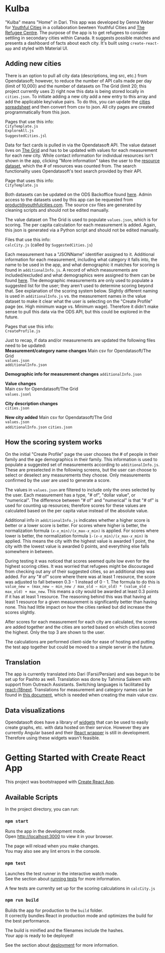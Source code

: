 # Kulba

"Kulba" means "Home" in Dari. This app was developed by Genna Weber for [Youthful Cities](https://youthfulcities.com/) in a collaboration bewteen Youthful Cities and [The Refugee Centre](https://www.therefugeecentre.org/). The purpose of the app is to get refugees to consider settling in secondary cities within Canada. It suggests possible matches and presents a dashboard of facts about each city. It's built using `create-react-app` and styled with Material UI.

## Adding new cities

There is an option to pull all city data (descriptions, img src, etc.) from Opendatasoft; however, to reduce the number of API calls made per day (limit of 10,000) and the number of datasets on The Grid (limit 20; this project currently uses 2) right now this data is being stored locally in `cities.json`. To initiate adding a new city add a new entry to this array and add the applicable key/value pairs. To do this, you can update the [cities spreadsheet](https://docs.google.com/spreadsheets/d/1-mPapTDizDicf4FPlKVQuDeujC6zYCxJa7yAZ5Gfh40/edit#gid=0) and then convert from csv to json. All city pages are created programmatically from this json. 

Pages that use this info:\
`CityTemplate.js`\
`ExploreAll.js`\
`SuggestedCities.js`\

Data for fact cards is pulled in via the Opendatasoft API. The value dataset lives on [The Grid](https://pivothub.youthfulcities.com/explore/dataset/refugee-data/table/) and has to be updated with values for each measurement for each new city. While contact information for individual resources isn't shown in the app, clicking "More information" takes the user to the [resource dataset](https://pivothub.youthfulcities.com/explore/dataset/resource-data/table/), which the # of resources was counted from. The search functionality uses Opendatasoft's text search provided by their API. 

Page that uses this info:\
`CityTemplate.js`

Both datasets can be updated on the ODS Backoffice found [here](https://pivothub.youthfulcities.com/backoffice/catalog/datasets/?sort=modified). Admin access to the datasets used by this app can be requested from product@youthfulcities.com. The source csv files are generated by cleaning scripts and should not be edited manually. 

The value dataset on The Grid is used to populate `values.json`, which is for scoring. The per capita calculation for each measurement is added. Again, this json is generated via a Python script and should not be edited manually.

Files that use this info:\
`calcCity.js` (called by `SuggestedCities.js`)

Each measurement has a "JSONName" identifier assigned to it. Additional information for each measurement, including what category it falls into, the name to be used in the app, and what demographic it matches for scoring is found in `additionalInfo.js`. A record of which measurements are included/excluded and what demographics were assigned to them can be found [here](https://docs.google.com/spreadsheets/d/1-Z7SETCDvQp_h7UU15nTUc8p-i5EAWeNtc3xV1mChzk/edit#gid=581557288). The demographic measurements are only used to populate a suggested list for the user; they aren't used to determine scoring beyond that. See explanation of the scoring system below. Slightly different naming is used in `additionalInfo.js` vs. the measurement names in the value dataset to make it clear what the user is selecting on the "Create Profile" page (ex. High minimum wage vs. Minimum wage). Therefore it didn't make sense to pull this data via the ODS API, but this could be explored in the future.

Pages that use this info:\
`CreateProfile.js`

Just to recap, if data and/or measurements are updated the following files need to be updated:\
**Measurement/category name changes**
Main csv for Opendatasoft/The Grid\
`values.json`\
`additionalInfo.json`

**Demographic info for measurement changes**
`additionalInfo.json`

**Value changes**\
Main csv for Opendatasoft/The Grid\
`values.json`\

**City description changes**\
`cities.json`

**New city added**
Main csv for Opendatasoft/The Grid\
`values.json`\
`additionalInfo.json`
`cities.json`

## How the scoring system works

On the initial "Create Profile" page the user chooses the # of people in their family and the age demographics in their family. This information is used to populate a suggested set of measurements according to `additionalInfo.js`. These are preselected in the following screens, but the user can choose to select or deselect any measurements they choose. Only measurements confirmed by the user are used to generate a score.

The values in `values.json` are filtered to include only the ones selected by the user. Each measurement has a type, "# of", "dollar value", or "numerical". The difference between "# of" and "numerical" is that "# of" is used for counting up resources; therefore scores for these values are calculated based on the per capita value instead of the absolute value.

Additional info in `additionalInfo.js` indicates whether a higher score is better or a lower score is better. For scores where higher is better, the normalization formula `(𝑥-𝑥_min)/(𝑥_max-𝑥_min)` is applied. For scores where lower is better, the normalization formula `1-(𝑥-𝑥_min)/(𝑥_max-𝑥_min)` is applied. This means the city with the highest value is awarded 1 point, the city with the lowest value is awarded 0 points, and everything else falls somewhere in between.

During testing it was noticed that scores seemed quite low even for the highest scoring cities. It was worried that refugees might be discouraged from checking out any of their suggested cities, so an additional step was added. For any "# of" score where there was at least 1 resource, the score was adjusted to fall between 0.3 - 1 instead of 0 - 1. The formula to do this is `value_new = (max_new − min_new / max_old − min_old) * (value_old − max_old) + max_new`. This means a city would be awarded at least 0.3 points if it has at least 1 resource. The reasoning behind this was that having at least 1 resource for a given measurement is significantly better than having none. This had little impact on how the cities ranked but did increase the scores slightly.

After scores for each measurement for each city are calculated, the scores are added together and the cities are sorted based on which cities scored the highest. Only the top 3 are shown to the user.

The calculations are performed client-side for ease of hosting and putting the test app together but could be moved to a simple server in the future.

## Translation
The app is currently translated into Dari (Farsi/Persian) and was begun to be set up for Pashto as well. Translation was done by Tahmina Saleem with support from Outreach Assistants. Switching languages is facilitated by [react-i18next](https://react.i18next.com/). Translations for measurement and category names can be found in [this document](https://docs.google.com/spreadsheets/d/1gILTMmOZzxVw8xEPM56jvA1vU5lodMQR/edit#gid=649717413), which is needed when creating the main value csv.

## Data visualizations
Opendatasoft does have a library of [widgets](https://help.opendatasoft.com/widgets/#/introduction/) that can be used to easily create graphs, etc. with data hosted on their service. However they are currently Angular based and their [React wrapper](https://github.com/opendatasoft/ods-dataviz-sdk/tree/main/packages/visualizations-react) is still in development. Therefore using these widgets wasn't feasible. 

# Getting Started with Create React App

This project was bootstrapped with [Create React App](https://github.com/facebook/create-react-app).

## Available Scripts

In the project directory, you can run:

### `npm start`

Runs the app in the development mode.\
Open [http://localhost:3000](http://localhost:3000) to view it in your browser.

The page will reload when you make changes.\
You may also see any lint errors in the console.

### `npm test`

Launches the test runner in the interactive watch mode.\
See the section about [running tests](https://facebook.github.io/create-react-app/docs/running-tests) for more information.

A few tests are currenlty set up for the scoring calculations in `calcCity.js`

### `npm run build`

Builds the app for production to the `build` folder.\
It correctly bundles React in production mode and optimizes the build for the best performance.

The build is minified and the filenames include the hashes.\
Your app is ready to be deployed!

See the section about [deployment](https://facebook.github.io/create-react-app/docs/deployment) for more information.
